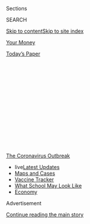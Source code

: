 <div id="app">

<div>

<div>

<div>

<div class="NYTAppHideMasthead css-1q2w90k e1suatyy0">

<div class="section css-ui9rw0 e1suatyy2">

<div class="css-eph4ug er09x8g0">

<div class="css-6n7j50">

</div>

<span class="css-1dv1kvn">Sections</span>

<div class="css-10488qs">

<span class="css-1dv1kvn">SEARCH</span>

</div>

[Skip to content](#site-content)[Skip to site index](#site-index)

</div>

<div id="masthead-section-label" class="css-1wr3we4 eaxe0e00">

[Your
Money](https://www.nytimes.com/section/your-money)

</div>

<div class="css-10698na e1huz5gh0">

</div>

</div>

<div id="masthead-bar-one" class="section hasLinks css-15hmgas e1csuq9d3">

<div class="css-uqyvli e1csuq9d0">

</div>

<div class="css-1uqjmks e1csuq9d1">

</div>

<div class="css-9e9ivx">

[](https://myaccount.nytimes.com/auth/login?response_type=cookie&client_id=vi)

</div>

<div class="css-1bvtpon e1csuq9d2">

[Today’s
Paper](https://www.nytimes.com/section/todayspaper)

</div>

</div>

</div>

</div>

<div data-aria-hidden="false">

<div id="site-content" data-role="main">

<div>

<div class="css-1aor85t" style="opacity:0.000000001;z-index:-1;visibility:hidden">

<div class="css-1hqnpie">

<div class="css-epjblv">

<span class="css-17xtcya">[Your
Money](/section/your-money)</span><span class="css-x15j1o">|</span><span class="css-fwqvlz">Are
You Eligible for Food Stamps Now? Maybe, but It’s
Complex</span>

</div>

<div class="css-k008qs">

<div class="css-1iwv8en">

<span class="css-18z7m18"></span>

<div>

</div>

</div>

<span class="css-1n6z4y">https://nyti.ms/3hdoQIy</span>

<div class="css-1705lsu">

<div class="css-4xjgmj">

<div class="css-4skfbu" data-role="toolbar" data-aria-label="Social Media Share buttons, Save button, and Comments Panel with current comment count" data-testid="share-tools">

  - 
  - 
  - 
  - 
    
    <div class="css-6n7j50">
    
    </div>

  - 

</div>

</div>

</div>

</div>

</div>

</div>

<div id="NYT_TOP_BANNER_REGION" class="css-13pd83m">

<div>

<div id="styln-prism-menu-1592847958612" class="section interactive-content interactive-size-medium css-1edisqu">

<div class="css-17ih8de interactive-body">

<div id="scroll-container" class="css-1gj85ro">

[<span class="styln-title-wrap"><span class="css-1pje3qr">The
Coronavirus</span><span class="css-1pje3qr">
Outbreak</span></span>](https://www.nytimes.com/news-event/coronavirus?action=click&pgtype=Article&state=default&region=TOP_BANNER&context=storylines_menu)

  - <span class="css-kqxiym" data-emphasize="true">live</span>[Latest
    Updates](https://www.nytimes.com/2020/08/01/world/coronavirus-covid-19.html?action=click&pgtype=Article&state=default&region=TOP_BANNER&context=storylines_menu)
  - [Maps and
    Cases](https://www.nytimes.com/interactive/2020/us/coronavirus-us-cases.html?action=click&pgtype=Article&state=default&region=TOP_BANNER&context=storylines_menu)
  - [Vaccine
    Tracker](https://www.nytimes.com/interactive/2020/science/coronavirus-vaccine-tracker.html?action=click&pgtype=Article&state=default&region=TOP_BANNER&context=storylines_menu)
  - [What School May Look
    Like](https://www.nytimes.com/interactive/2020/07/29/us/schools-reopening-coronavirus.html?action=click&pgtype=Article&state=default&region=TOP_BANNER&context=storylines_menu)
  - [Economy](https://www.nytimes.com/live/2020/07/31/business/stock-market-today-coronavirus?action=click&pgtype=Article&state=default&region=TOP_BANNER&context=storylines_menu)

</div>

</div>

</div>

</div>

</div>

<div id="top-wrapper" class="css-1sy8kpn">

<div id="top-slug" class="css-l9onyx">

Advertisement

</div>

[Continue reading the main
story](#after-top)

<div class="ad top-wrapper" style="text-align:center;height:100%;display:block;min-height:250px">

<div id="top" class="place-ad" data-position="top" data-size-key="top">

</div>

</div>

<div id="after-top">

</div>

</div>

<div>

<div id="sponsor-wrapper" class="css-1hyfx7x">

<div id="sponsor-slug" class="css-19vbshk">

Supported by

</div>

[Continue reading the main
story](#after-sponsor)

<div id="sponsor" class="ad sponsor-wrapper" style="text-align:center;height:100%;display:block">

</div>

<div id="after-sponsor">

</div>

</div>

<div class="css-186x18t">

Your Money

</div>

<div class="css-1vkm6nb ehdk2mb0">

# Are You Eligible for Food Stamps Now? Maybe, but It’s Complex

</div>

States run SNAP, and many students and older people don’t realize
they’re eligible. Without more federal support, millions more may
qualify.

<div class="css-79elbk" data-testid="photoviewer-wrapper">

<div class="css-z3e15g" data-testid="photoviewer-wrapper-hidden">

</div>

<div class="css-1a48zt4 ehw59r15" data-testid="photoviewer-children">

![<span class="css-cnj6d5 e1z0qqy90" itemprop="copyrightHolder"><span class="css-1ly73wi e1tej78p0">Credit...</span><span><span>Robert
Neubecker</span></span></span>](https://static01.nyt.com/images/2020/07/17/business/17money/merlin_174674154_12a41568-9815-4fab-a63d-46d8e49ce948-articleLarge.jpg?quality=75&auto=webp&disable=upscale)

</div>

</div>

<div class="css-18e8msd">

<div class="css-vp77d3 epjyd6m0">

<div class="css-hus3qt ey68jwv0" data-aria-hidden="true">

[![Ron
Lieber](https://static01.nyt.com/images/2018/10/22/multimedia/author-ron-lieber/author-ron-lieber-thumbLarge.png
"Ron Lieber")](https://www.nytimes.com/by/ron-lieber)

</div>

<div class="css-1baulvz">

By [<span class="css-1baulvz last-byline" itemprop="name">Ron
Lieber</span>](https://www.nytimes.com/by/ron-lieber)

</div>

</div>

  - 
    
    <div class="css-ld3wwf e16638kd2">
    
    July 17,
    2020
    
    </div>

  - 
    
    <div class="css-4xjgmj">
    
    <div class="css-d8bdto" data-role="toolbar" data-aria-label="Social Media Share buttons, Save button, and Comments Panel with current comment count" data-testid="share-tools">
    
      - 
      - 
      - 
      - 
        
        <div class="css-6n7j50">
        
        </div>
    
      - 
    
    </div>
    
    </div>

</div>

</div>

<div class="section meteredContent css-1r7ky0e" name="articleBody" itemprop="articleBody">

<div class="css-1fanzo5 StoryBodyCompanionColumn">

<div class="css-53u6y8">

The safety net is starting to unravel.

At the end of the month, struggling Americans could lose the extra $600
per week they’ve been receiving in unemployment insurance. Some
[eviction
protections](https://www.nytimes.com/2020/07/11/your-money/coronavirus-eviction-prevention-renters-landlord.html)
are already expiring.

And as people scramble to afford basic needs, hunger looms.

Tens of millions of Americans are in danger. According to Census Bureau
[Pulse Survey](https://www.census.gov/householdpulsedata) data released
this week, [10.8
percent](https://www.census.gov/data-tools/demo/hhp/#/?measures=FIR) of
American adults are experiencing some level of food insecurity.
Louisiana, Nevada and Ohio had the highest rates: 17 to 18 percent. Food
lines have been a feature of newspaper front pages and home pages for
months now.

And yet there is a program that may be able to help millions of
struggling Americans. One that was underused even before the coronavirus
crisis: food stamps, or as they are known in most places now, the
Supplemental Nutrition Assistance Program.

</div>

</div>

<div>

</div>

<div class="css-1fanzo5 StoryBodyCompanionColumn">

<div class="css-53u6y8">

Policy experts and social services administrators are hoping that
everyone whose income has gone to zero or close to it will at least ask.
“If you’ve never accessed these benefits before, it may be because of
the way that SNAP in particular has been portrayed or vilified,” said
Carlos M. Rodriguez, president and chief executive of the Community
FoodBank of New Jersey, which [helps
people](https://cfbnj.org/findfood/) sign up for SNAP. “People do not
understand that this program is here for them at this exact time.”

</div>

</div>

<div class="css-1fanzo5 StoryBodyCompanionColumn">

<div class="css-53u6y8">

SNAP is overseen by the Department of Agriculture, which lays out the
rules. States handle applications and administration, and they have some
leeway with the federal regulations. (And with the terms:
[Missouri](https://mydss.mo.gov/food-assistance/food-stamp-program)
still uses the older “food stamp” phrasing.)

As a result, it’s possible to offer some general guidelines for
understanding how the program works, but your state has the final word.
The rules are numerous and complicated, but there are exceptions and
waivers that might apply to you — so don’t be
deterred.

<div id="NYT_MAIN_CONTENT_1_REGION" class="css-9tf9ac">

<div>

<div id="styln-covid-updates-world" class="section interactive-content interactive-size-medium css-1ftcdic">

<div class="css-17ih8de interactive-body">

<div id="styln-briefing-block" data-asset-id="QXJ0aWNsZTpueXQ6Ly9hcnRpY2xlLzhiMjRmNTQ0LWVhMmUtNTlmNC1hMDZiLTM0YWI3YTlmN2E4YQ==">

<div class="briefing-block-header-section">

# [Latest Updates: Global Coronavirus Outbreak](https://www.nytimes.com/2020/08/01/world/coronavirus-covid-19.html?action=click&pgtype=Article&state=default&region=MAIN_CONTENT_1&context=storylines_live_updates)

<div class="briefing-block-ts">

Updated 2020-08-01T18:42:36.154Z

</div>

</div>

  - [Top officials work to break impasse over jobless
    benefit.](https://www.nytimes.com/2020/08/01/world/coronavirus-covid-19.html?action=click&pgtype=Article&state=default&region=MAIN_CONTENT_1&context=storylines_live_updates#link-3ac56579)
  - [The virus picks up dangerous speed in the Midwest, and in areas
    that had seen
    success.](https://www.nytimes.com/2020/08/01/world/coronavirus-covid-19.html?action=click&pgtype=Article&state=default&region=MAIN_CONTENT_1&context=storylines_live_updates#link-8796723)
  - [Thousands in Berlin protest Germany’s coronavirus
    measures.](https://www.nytimes.com/2020/08/01/world/coronavirus-covid-19.html?action=click&pgtype=Article&state=default&region=MAIN_CONTENT_1&context=storylines_live_updates#link-25930521)

<div class="briefing-block-footer">

<div class="briefing-block-footer-meta">

[See more
updates](https://www.nytimes.com/2020/08/01/world/coronavirus-covid-19.html?action=click&pgtype=Article&state=default&region=MAIN_CONTENT_1&context=storylines_live_updates)

</div>

<div class="briefing-block-briefinglinks">

<span>More live coverage:</span>
[Markets](https://www.nytimes.com/live/2020/07/31/business/stock-market-today-coronavirus?action=click&pgtype=Article&state=default&region=MAIN_CONTENT_1&context=storylines_live_updates)

</div>

</div>

</div>

</div>

</div>

</div>

</div>

## Am I eligible?

In the 2018 fiscal year, [39.7 million
people](https://fns-prod.azureedge.net/sites/default/files/resource-files/Characteristics2018-Summary.pdf)
qualified in an average month. To do so, they usually had to pass both
income tests and asset tests, though households with elderly or disabled
people may face less strict rules.

In most places, someone living alone can have a gross monthly income of
no more than $1,354 and a net income of $1,041. For a family of four,
the gross income limit is $2,790 while the net income limit is $2,146.
The Food and Nutrition Service of the Department of Agriculture lists
these limits and many other rules on its website via a [SNAP frequently
asked questions
page](https://www.fns.usda.gov/snap/recipient/eligibility).

</div>

</div>

<div class="css-1fanzo5 StoryBodyCompanionColumn">

<div class="css-53u6y8">

Net income figures account for deductions that the program allows. Those
deductions include allowances for earnings (to encourage work),
dependent care, certain medical expenses and unusually large housing
costs. Applicants generally have to provide documentation.

Money you receive from unemployment payments may reduce or eliminate
your SNAP eligibility. Still, if unemployment is your only income and
you have few assets, it’s worth applying for SNAP to see if you qualify.

The cap on assets is $2,250, or $3,500 if a household has someone 60 or
older or someone with a disability. Homes and most retirement plan
balances don’t count. Vehicles can count, though states have leeway to
set those rules.

## Is there a work requirement?

Yes, [two of them](https://www.fns.usda.gov/snap/work-requirements).

First, if you’re between the ages of 16 and 59, you’re supposed to
enroll in relevant state training programs, accept suitable offers of
employment and not quit voluntarily or choose to work less than 30 hours
per week. But there are exceptions, including for people caring for
children under 6 years old or incapacitated adults, and those who have a
physical or mental limitation or are participating regularly in a drug
or alcohol treatment program.

There’s another set of rules for people between the ages of 18 and 49
who are both able bodied and have no dependents, including working or
participating in a work program at least 80 hours per month. You can
read more about them on the Department of Agriculture’s
[website](https://www.fns.usda.gov/snap/work-requirements-policies).

Waivers sometimes apply to work rules as well, which is why it’s
important to apply for SNAP if you’re not sure how your own work
situation applies, instead of just assuming that you’re ineligible.

## How does the application work?

You apply through your state. The Department of Agriculture has a
[map-based directory](https://www.fns.usda.gov/snap/state-directory) on
its website, and the Center on Budget and Policy Priorities [has
collected](https://www.cbpp.org/research/food-assistance/snap-state-by-state-data-fact-sheets-and-resources)
additional state-by-state information.

</div>

</div>

<div class="css-1fanzo5 StoryBodyCompanionColumn">

<div class="css-53u6y8">

For people with no internet access, SNAP’s phone number is
1-800-221-5689. There or via the 211 phone service in many areas, you
can likely find a state program’s phone number.

Most states have online applications and calculators that screen for
eligibility. The application process usually includes an interview,
which can often happen over the phone. The process is supposed to take
no more than 30 days, and it could take less than a week if your income
or assets are particularly low.

To gain access to benefits, you’ll use an electronic benefit transfer
card that works like a debit card in grocery stores. You’ll need to be
ready to recertify eligibility from time to time, which can be a major
obstacle for struggling individuals who may also be trying to navigate
uncertain unemployment schedules or commute without a reliable
vehicle.

<div id="NYT_MAIN_CONTENT_3_REGION" class="css-9tf9ac">

<div>

<div id="styln-prism-freeform-1594220623585" class="section interactive-content interactive-size-medium css-1ftcdic">

<div class="css-17ih8de interactive-body">

<div id="prism-freeform-block-62021" class="css-19mumt8" data-role="complementary" data-storyline="The Coronavirus Outbreak" data-truncated="true" tabindex="0">

<div class="css-a8d9oz">

<div class="css-eb027h">

[](https://www.nytimes.com/news-event/coronavirus?action=click&pgtype=Article&state=default&region=MAIN_CONTENT_3&context=storylines_faq)

### The Coronavirus Outbreak ›

#### Frequently Asked Questions

Updated July 27, 2020

  - #### Should I refinance my mortgage?
    
      - [It could be a good
        idea,](https://www.nytimes.com/article/coronavirus-money-unemployment.html?action=click&pgtype=Article&state=default&region=MAIN_CONTENT_3&context=storylines_faq)
        because mortgage rates have [never been
        lower.](https://www.nytimes.com/2020/07/16/business/mortgage-rates-below-3-percent.html?action=click&pgtype=Article&state=default&region=MAIN_CONTENT_3&context=storylines_faq)
        Refinancing requests have pushed mortgage applications to some
        of the highest levels since 2008, so be prepared to get in line.
        But defaults are also up, so if you’re thinking about buying a
        home, be aware that some lenders have tightened their standards.

  - #### What is school going to look like in September?
    
      - It is unlikely that many schools will return to a normal
        schedule this fall, requiring the grind of [online
        learning](https://www.nytimes.com/2020/06/05/us/coronavirus-education-lost-learning.html?action=click&pgtype=Article&state=default&region=MAIN_CONTENT_3&context=storylines_faq),
        [makeshift child
        care](https://www.nytimes.com/2020/05/29/us/coronavirus-child-care-centers.html?action=click&pgtype=Article&state=default&region=MAIN_CONTENT_3&context=storylines_faq)
        and [stunted
        workdays](https://www.nytimes.com/2020/06/03/business/economy/coronavirus-working-women.html?action=click&pgtype=Article&state=default&region=MAIN_CONTENT_3&context=storylines_faq)
        to continue. California’s two largest public school districts —
        Los Angeles and San Diego — said on July 13, that [instruction
        will be remote-only in the
        fall](https://www.nytimes.com/2020/07/13/us/lausd-san-diego-school-reopening.html?action=click&pgtype=Article&state=default&region=MAIN_CONTENT_3&context=storylines_faq),
        citing concerns that surging coronavirus infections in their
        areas pose too dire a risk for students and teachers. Together,
        the two districts enroll some 825,000 students. They are the
        largest in the country so far to abandon plans for even a
        partial physical return to classrooms when they reopen in
        August. For other districts, the solution won’t be an
        all-or-nothing approach. [Many
        systems](https://bioethics.jhu.edu/research-and-outreach/projects/eschool-initiative/school-policy-tracker/),
        including the nation’s largest, New York City, are devising
        [hybrid
        plans](https://www.nytimes.com/2020/06/26/us/coronavirus-schools-reopen-fall.html?action=click&pgtype=Article&state=default&region=MAIN_CONTENT_3&context=storylines_faq)
        that involve spending some days in classrooms and other days
        online. There’s no national policy on this yet, so check with
        your municipal school system regularly to see what is happening
        in your community.

  - #### Is the coronavirus airborne?
    
      - The coronavirus [can stay aloft for hours in tiny droplets in
        stagnant
        air](https://www.nytimes.com/2020/07/04/health/239-experts-with-one-big-claim-the-coronavirus-is-airborne.html?action=click&pgtype=Article&state=default&region=MAIN_CONTENT_3&context=storylines_faq),
        infecting people as they inhale, mounting scientific evidence
        suggests. This risk is highest in crowded indoor spaces with
        poor ventilation, and may help explain super-spreading events
        reported in meatpacking plants, churches and restaurants. [It’s
        unclear how often the virus is
        spread](https://www.nytimes.com/2020/07/06/health/coronavirus-airborne-aerosols.html?action=click&pgtype=Article&state=default&region=MAIN_CONTENT_3&context=storylines_faq)
        via these tiny droplets, or aerosols, compared with larger
        droplets that are expelled when a sick person coughs or sneezes,
        or transmitted through contact with contaminated surfaces, said
        Linsey Marr, an aerosol expert at Virginia Tech. Aerosols are
        released even when a person without symptoms exhales, talks or
        sings, according to Dr. Marr and more than 200 other experts,
        who [have outlined the evidence in an open letter to the World
        Health
        Organization](https://academic.oup.com/cid/article/doi/10.1093/cid/ciaa939/5867798).

  - #### What are the symptoms of coronavirus?
    
      - Common symptoms [include fever, a dry cough, fatigue and
        difficulty breathing or shortness of
        breath.](https://www.nytimes.com/article/symptoms-coronavirus.html?action=click&pgtype=Article&state=default&region=MAIN_CONTENT_3&context=storylines_faq)
        Some of these symptoms overlap with those of the flu, making
        detection difficult, but runny noses and stuffy sinuses are less
        common. [The C.D.C. has
        also](https://www.nytimes.com/2020/04/27/health/coronavirus-symptoms-cdc.html?action=click&pgtype=Article&state=default&region=MAIN_CONTENT_3&context=storylines_faq)
        added chills, muscle pain, sore throat, headache and a new loss
        of the sense of taste or smell as symptoms to look out for. Most
        people fall ill five to seven days after exposure, but symptoms
        may appear in as few as two days or as many as 14 days.

  - #### Does asymptomatic transmission of Covid-19 happen?
    
      - So far, the evidence seems to show it does. A widely cited
        [paper](https://www.nature.com/articles/s41591-020-0869-5)
        published in April suggests that people are most infectious
        about two days before the onset of coronavirus symptoms and
        estimated that 44 percent of new infections were a result of
        transmission from people who were not yet showing symptoms.
        Recently, a top expert at the World Health Organization stated
        that transmission of the coronavirus by people who did not have
        symptoms was “very rare,” [but she later walked back that
        statement.](https://www.nytimes.com/2020/06/09/world/coronavirus-updates.html?action=click&pgtype=Article&state=default&region=MAIN_CONTENT_3&context=storylines_faq#link-1f302e21)

<div id="styln-survey-component-62021" class="styln-survey-component" data-surveyname="faq" data-surveystoryline="coronavirus">

</div>

</div>

<div class="css-6mllg9">

</div>

<div class="css-pmm6ed">

<span class="css-5gimkt"></span>

</div>

</div>

</div>

</div>

</div>

</div>

</div>

“A lot of people roll off at that point,” said Pamela Herd, a Georgetown
University professor and an expert on the “[administrative
burdens](https://www.russellsage.org/publications/administrative-burden)”
that keep otherwise eligible people from getting access to many public
programs.

## How much money might I get?

People who have less get more, but there are limits and they depend on
your family size.

The [maximum monthly
allotment](https://www.fns.usda.gov/snap/recipient/eligibility) for a
one-person household is $194. For a family of four, the cap is $646.
Cost-of-living adjustments may change those amounts in Alaska, Hawaii,
Guam and the Virgin Islands.

## Are college and graduate students eligible?

Sometimes, yes. A 2018 Government Accountability Office
[report](https://www.gao.gov/assets/700/696254.pdf) found that 57
percent of low-income students who seemed potentially eligible for SNAP
(and had at least one other additional factor that suggested they were
food insecure) did not report receiving SNAP benefits. That was about
1.8 million people.

Moreover, investigators found that state SNAP employees and some federal
officials admitted confusion about student eligibility rules.

</div>

</div>

<div class="css-1fanzo5 StoryBodyCompanionColumn">

<div class="css-53u6y8">

SNAP rules generally keep students whose parents are supporting them (or
those on a meal plan) from getting benefits. Others who have little
income or assets should consult the Agriculture Department’s [bare-bones
guidance](https://www.fns.usda.gov/snap/students) and inquire further
with their state if they think they might qualify. The [Hope Center for
College, Community and
Justice](https://hope4college.com/about-the-hope-center/) at Temple
University has [a
guide](https://hope4college.com/wp-content/uploads/2019/04/Beyond-the-Food-Pantry-Student-Access-to-SNAP.pdf)
for colleges and universities that want to help students.

## What about Social Security recipients?

It depends. If you’re receiving Supplemental Security Income benefits,
you should definitely apply for SNAP. In many instances, someone from a
Social Security office may be able to help.

Some people receiving Social Security retirement benefits may be
eligible for SNAP, too, but as of 2015, [fewer than
half](https://www.fns.usda.gov/pressrelease/2015/020215) of eligible
older Americans were receiving benefits. The Department of Agriculture
has a [separate
section](https://www.fns.usda.gov/snap/eligibility/elderly-disabled-special-rules)
of its website laying out the different eligibility rules for elderly
and disabled people.

## Who can help me sign up?

Carrie R. Welton, director of policy at the Hope Center, a research and
advocacy group, said your first stop should still be the state agency
that determines eligibility. Caseworkers can be both helpful and
empathetic: Ms. Welton recalled her own time on public assistance, when
the person on the other side of the desk started to cry when she
realized that Ms. Welton would need to stop attending college full time
if she hoped to maintain her benefits.

Other organizations may be able to help. Part of Ms. Welton’s work
involves translating federal and state policy to help students who may
be eligible for SNAP and other benefits. College financial aid offices
may be able to assist students, too.

Help may also be available at your local food bank (several hundred
colleges and universities have food banks as well). You can find a food
bank near you using the ZIP code tool on [Feeding America’s
website](https://www.feedingamerica.org/find-your-local-foodbank).

“We’re pursuing the initiative to feed the people in the lines but help
shorten them as well,” said Mr. Rodriguez, the Community FoodBank of New
Jersey president. “SNAP puts dollars in people’s hands to shop the way
you and I do.”

</div>

</div>

</div>

<div>

</div>

<div>

</div>

<div>

</div>

<div>

<div id="bottom-wrapper" class="css-1ede5it">

<div id="bottom-slug" class="css-l9onyx">

Advertisement

</div>

[Continue reading the main
story](#after-bottom)

<div id="bottom" class="ad bottom-wrapper" style="text-align:center;height:100%;display:block;min-height:90px">

</div>

<div id="after-bottom">

</div>

</div>

</div>

</div>

</div>

## Site Index

<div>

</div>

## Site Information Navigation

  - [© <span>2020</span> <span>The New York Times
    Company</span>](https://help.nytimes.com/hc/en-us/articles/115014792127-Copyright-notice)

<!-- end list -->

  - [NYTCo](https://www.nytco.com/)
  - [Contact
    Us](https://help.nytimes.com/hc/en-us/articles/115015385887-Contact-Us)
  - [Work with us](https://www.nytco.com/careers/)
  - [Advertise](https://nytmediakit.com/)
  - [T Brand Studio](http://www.tbrandstudio.com/)
  - [Your Ad
    Choices](https://www.nytimes.com/privacy/cookie-policy#how-do-i-manage-trackers)
  - [Privacy](https://www.nytimes.com/privacy)
  - [Terms of
    Service](https://help.nytimes.com/hc/en-us/articles/115014893428-Terms-of-service)
  - [Terms of
    Sale](https://help.nytimes.com/hc/en-us/articles/115014893968-Terms-of-sale)
  - [Site
    Map](https://spiderbites.nytimes.com)
  - [Help](https://help.nytimes.com/hc/en-us)
  - [Subscriptions](https://www.nytimes.com/subscription?campaignId=37WXW)

</div>

</div>

</div>

</div>
